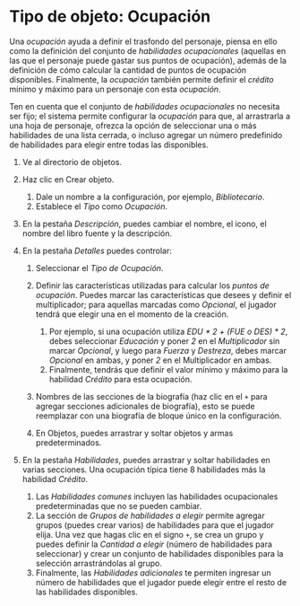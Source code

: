 # Tipo de objeto: Ocupación

Una _ocupación_ ayuda a definir el trasfondo del personaje, piensa en ello como la definición del conjunto de _habilidades ocupacionales_ (aquellas en las que el personaje puede gastar sus puntos de ocupación), además de la definición de cómo calcular la cantidad de puntos de ocupación disponibles. Finalmente, la _ocupación_ también permite definir el _crédito_ mínimo y máximo para un personaje con esta _ocupación_.

Ten en cuenta que el conjunto de _habilidades ocupacionales_ no necesita ser fijo; el sistema permite configurar la _ocupación_ para que, al arrastrarla a una hoja de personaje, ofrezca la opción de seleccionar una o más habilidades de una lista cerrada, o incluso agregar un número predefinido de habilidades para elegir entre todas las disponibles.

1. Ve al directorio de objetos.
2. Haz clic en Crear objeto.

   1. Dale un nombre a la configuración, por ejemplo, _Bibliotecario_.
   2. Establece el _Tipo_ como _Ocupación_.

3. En la pestaña _Descripción_, puedes cambiar el nombre, el icono, el nombre del libro fuente y la descripción.
4. En la pestaña _Detalles_ puedes controlar:

   1. Seleccionar el _Tipo de Ocupación_.
   2. Definir las características utilizadas para calcular los _puntos de ocupación_. Puedes marcar las características que desees y definir el multiplicador; para aquellas marcadas como _Opcional_, el jugador tendrá que elegir una en el momento de la creación.

      1. Por ejemplo, si una ocupación utiliza _EDU * 2 + (FUE o DES) * 2_, debes seleccionar _Educación_ y poner _2_ en el _Multiplicador_ sin marcar _Opcional_, y luego para _Fuerza_ y _Destreza_, debes marcar _Opcional_ en ambas, y poner _2_ en el Multiplicador en ambas.
      2. Finalmente, tendrás que definir el valor mínimo y máximo para la habilidad _Crédito_ para esta ocupación.

   3. Nombres de las secciones de la biografía (haz clic en el `+` para agregar secciones adicionales de biografía), esto se puede reemplazar con una biografía de bloque único en la configuración.
   4. En Objetos, puedes arrastrar y soltar objetos y armas predeterminados.

5. En la pestaña _Habilidades_, puedes arrastrar y soltar habilidades en varias secciones. Una ocupación típica tiene 8 habilidades más la habilidad _Crédito_.

   1. Las _Habilidades comunes_ incluyen las habilidades ocupacionales predeterminadas que no se pueden cambiar.
   2. La sección de _Grupos de habilidades a elegir_ permite agregar grupos (puedes crear varios) de habilidades para que el jugador elija. Una vez que hagas clic en el signo `+`, se crea un grupo y puedes definir la _Cantidad a elegir_ (número de habilidades para seleccionar) y crear un conjunto de habilidades disponibles para la selección arrastrándolas al grupo.
   3. Finalmente, las _Habilidades adicionales_ te permiten ingresar un número de habilidades que el jugador puede elegir entre el resto de las habilidades disponibles.
